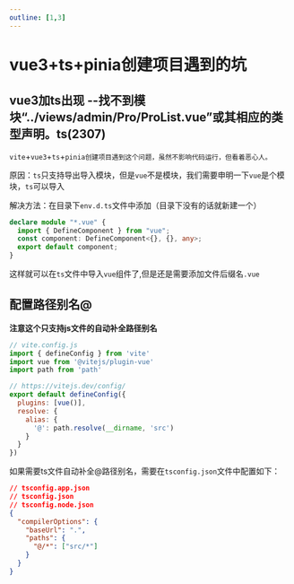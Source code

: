 ```yaml
---
outline: [1,3]
---
```


# vue3+ts+pinia创建项目遇到的坑

## vue3加ts出现 --找不到模块“../views/admin/Pro/ProList.vue”或其相应的类型声明。ts(2307) 

`vite`+`vue3`+`ts`+`pinia创建项目遇到这个问题，虽然不影响代码运行，但看着恶心人。`

原因：`ts`只支持导出导入模块，但是`vue`不是模块，我们需要申明一下`vue`是个模块，`ts`可以导入        

解决方法：在目录下`env.d.ts`文件中添加（目录下没有的话就新建一个）

``` typescript
declare module "*.vue" {
  import { DefineComponent } from "vue";
  const component: DefineComponent<{}, {}, any>;
  export default component;
}
```

这样就可以在`ts`文件中导入`vue`组件了,但是还是需要添加文件后缀名`.vue`

## 配置路径别名@

**注意这个只支持js文件的自动补全路径别名**

```javascript
// vite.config.js
import { defineConfig } from 'vite'
import vue from '@vitejs/plugin-vue'
import path from 'path'

// https://vitejs.dev/config/
export default defineConfig({
  plugins: [vue()],
  resolve: {
    alias: {
      '@': path.resolve(__dirname, 'src')
    }
  }
})
```

如果需要ts文件自动补全@路径别名，需要在`tsconfig.json`文件中配置如下：

```json
// tsconfig.app.json
// tsconfig.json
// tsconfig.node.json
{
  "compilerOptions": {
    "baseUrl": ".",
    "paths": {
      "@/*": ["src/*"]
    }
  }
}
```